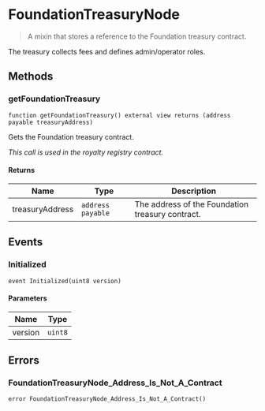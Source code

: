 # FoundationTreasuryNode

> A mixin that stores a reference to the Foundation treasury contract.

The treasury collects fees and defines admin/operator roles.

## Methods

### getFoundationTreasury

```solidity
function getFoundationTreasury() external view returns (address payable treasuryAddress)
```

Gets the Foundation treasury contract.

_This call is used in the royalty registry contract._

#### Returns

| Name            | Type              | Description                                      |
| --------------- | ----------------- | ------------------------------------------------ |
| treasuryAddress | `address payable` | The address of the Foundation treasury contract. |

## Events

### Initialized

```solidity
event Initialized(uint8 version)
```

#### Parameters

| Name    | Type    |
| ------- | ------- |
| version | `uint8` |

## Errors

### FoundationTreasuryNode_Address_Is_Not_A_Contract

```solidity
error FoundationTreasuryNode_Address_Is_Not_A_Contract()
```
